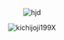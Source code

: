 

 ⠀⠀⠀ ⠀⠀ ⠀  ⠀⠀⠀ ⠀⠀ ⠀ ⠀⠀⠀      <p align="center">
   ![hjd](https://static.wikia.nocookie.net/fridaynightfunking/images/a/af/HJDJohnDoeIdle.gif/revision/latest/top-crop/width/40/height/40?cb=20241214082532)
</p>

<p align="center"> <img src="https://komarev.com/ghpvc/?username=kichijoji199X&label=[%20CONTENT%20DELETED%20]&color=F4CC2F&style=flat" alt="kichijoji199X" /> </p>

<!--
**kichijoji199X/kichijoji199X** is a ✨ _special_ ✨ repository because its `README.md` (this file) appears on your GitHub profile.

Here are some ideas to get you started:

- 🔭 I’m currently working on ...
- 🌱 I’m currently learning ...
- 👯 I’m looking to collaborate on ...
- 🤔 I’m looking for help with ...
- 💬 Ask me about ...
- 📫 How to reach me: ...
- 😄 Pronouns: ...
- ⚡ Fun fact: ...
-->
